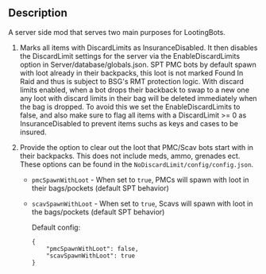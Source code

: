 ## Description ##
A server side mod that serves two main purposes for LootingBots. 

1. Marks all items with DiscardLimits as InsuranceDisabled. It then disables the DiscardLimit settings for the server via the EnableDiscardLimits option in Server/database/globals.json. SPT PMC bots by default spawn with loot already in their backpacks, this loot is not marked Found In Raid and thus is subject to BSG's RMT protection logic. With discard limits enabled, when a bot drops their backback to swap to a new one any loot with discard limits in their bag will be deleted immediately when the bag is dropped. To avoid this we set the EnableDiscardLimits to false, and also make sure to flag all items with a DiscardLimit >= 0 as InsuranceDisabled to prevent items suchs as keys and cases to be insured.

2. Provide the option to clear out the loot that PMC/Scav bots start with in their backpacks. This does not include meds, ammo, grenades ect. These options can be found in the `NoDiscardLimit/config/config.json`.
    - `pmcSpawnWithLoot` - When set to `true`, PMCs will spawn with loot in their bags/pockets (default SPT behavior)
    - `scavSpawnWithLoot` - When set to `true`, Scavs will spawn with loot in the bags/pockets (default SPT behavior)

        Default config: 
        ```
        {
            "pmcSpawnWithLoot": false,
            "scavSpawnWithLoot": true
        }
        ```